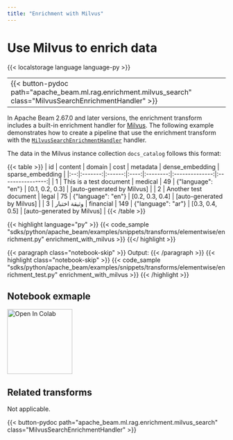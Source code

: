 ```yaml
---
title: "Enrichment with Milvus"
---
```

<!--
Licensed under the Apache License, Version 2.0 (the "License");
you may not use this file except in compliance with the License.
You may obtain a copy of the License at
http://www.apache.org/licenses/LICENSE-2.0
Unless required by applicable law or agreed to in writing, software
distributed under the License is distributed on an "AS IS" BASIS,
WITHOUT WARRANTIES OR CONDITIONS OF ANY KIND, either express or implied.
See the License for the specific language governing permissions and
limitations under the License.
-->

# Use Milvus to enrich data

{{< localstorage language language-py >}}

<table>
  <tr>
    <td>
      <a>
      {{< button-pydoc path="apache_beam.ml.rag.enrichment.milvus_search" class="MilvusSearchEnrichmentHandler" >}}
      </a>
   </td>
  </tr>
</table>

In Apache Beam 2.67.0 and later versions, the enrichment transform includes
a built-in enrichment handler for
[Milvus](https://milvus.io/).
The following example demonstrates how to create a pipeline that use the enrichment transform with the [`MilvusSearchEnrichmentHandler`](https://beam.apache.org/releases/pydoc/current/apache_beam.ml.rag.enrichment.milvus_search.html#apache_beam.ml.rag.enrichment.milvus_search.MilvusSearchEnrichmentHandler) handler.

The data in the Milvus instance collection `docs_catalog` follows this format:

{{< table >}}
| id | content | domain | cost | metadata | dense_embedding | sparse_embedding |
|:--:|:-------:|:------:|:----:|:--------:|:--------------:|:----------------:|
| 1 | This is a test document | medical | 49 | {"language": "en"} | [0.1, 0.2, 0.3] | [auto-generated by Milvus] |
| 2 | Another test document | legal | 75 | {"language": "en"} | [0.2, 0.3, 0.4] | [auto-generated by Milvus] |
| 3 | وثيقة اختبار | financial | 149 | {"language": "ar"} | [0.3, 0.4, 0.5] | [auto-generated by Milvus] |
{{< /table >}}


{{< highlight language="py" >}}
{{< code_sample "sdks/python/apache_beam/examples/snippets/transforms/elementwise/enrichment.py" enrichment_with_milvus >}}
{{</ highlight >}}

{{< paragraph class="notebook-skip" >}}
Output:
{{< /paragraph >}}
{{< highlight class="notebook-skip" >}}
{{< code_sample "sdks/python/apache_beam/examples/snippets/transforms/elementwise/enrichment_test.py" enrichment_with_milvus >}}
{{< /highlight >}}

## Notebook exmaple

<a href="https://colab.research.google.com/github/apache/beam/blob/master/examples/notebooks/beam-ml/milvus_enrichment_transform.ipynb" target="_blank">
  <img src="https://colab.research.google.com/assets/colab-badge.svg" alt="Open In Colab" width="150" height="auto" style="max-width: 100%"/>
</a>

## Related transforms

Not applicable.

{{< button-pydoc path="apache_beam.ml.rag.enrichment.milvus_search" class="MilvusSearchEnrichmentHandler" >}}
